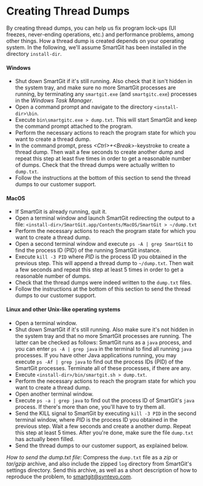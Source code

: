 # Creating Thread Dumps

By creating thread dumps, you can help us fix program lock-ups (UI
freezes, never-ending operations, etc.) and performance problems, among
other things. How a thread dump is created depends on your operating
system. In the following, we'll assume SmartGit has been installed in
the directory `install-dir`.

#### Windows

  - Shut down SmartGit if it's still running. Also check that it isn't
    hidden in the system tray, and make sure no more SmartGit processes
    are running, by terminating any `smartgit.exe` (and `smartgitc.exe`)
    processes in the *Windows Task Manager*.
  - Open a command prompt and navigate to the directory
    `<install-dir>\bin`.
  - Execute `bin\smartgitc.exe > dump.txt`. This will start SmartGit and
    keep the command prompt attached to the program.
  - Perform the necessary actions to reach the program state for which
    you want to create a thread dump.
  - In the command prompt, press *\<Ctrl\>+\<Break\>*-keystroke to
    create a thread dump. Then wait a few seconds to create another dump
    and repeat this step at least five times in order to get a
    reasonable number of dumps. Check that the thread dumps were
    actually written to `dump.txt`.
  - Follow the instructions at the bottom of this section to send the
    thread dumps to our customer support.

#### MacOS

  - If SmartGit is already running, quit it.
  - Open a terminal window and launch SmartGit redirecting the output to
    a file: `<install-dir>/SmartGit.app/Contents/MacOS/SmartGit >
    ~/dump.txt`
  - Perform the necessary actions to reach the program state for which
    you want to create a thread dump.
  - Open a second terminal window and execute `ps -A | grep SmartGit` to
    find the process ID (PID) of the running SmartGit instance.
  - Execute `kill -3 PID` where *PID* is the process ID you obtained in
    the previous step. This will append a thread dump to `~/dump.txt`.
    Then wait a few seconds and repeat this step at least 5 times in
    order to get a reasonable number of dumps.
  - Check that the thread dumps were indeed written to the `dump.txt`
    files.
  - Follow the instructions at the bottom of this section to send the
    thread dumps to our customer support.

#### Linux and other Unix-like operating systems

  - Open a terminal window.
  - Shut down SmartGit if it's still running. Also make sure it's not
    hidden in the system tray and that no more SmartGit processes are
    running. The latter can be checked as follows: SmartGit runs as a
    `java` process, and you can enter `ps -A | grep java` in the
    terminal to find all running `java` processes. If you have other
    Java applications running, you may execute `ps -Af | grep java` to
    find out the process IDs (PID) of the SmartGit processes. Terminate
    all of these processes, if there are any.
  - Execute `<install-dir>/bin/smartgit.sh > dump.txt`.
  - Perform the necessary actions to reach the program state for which
    you want to create a thread dump.
  - Open another terminal window.
  - Execute `ps -a | grep java` to find out the process ID of SmartGit's
    `java` process. If there's more than one, you'll have to try them
    all.
  - Send the KILL signal to SmartGit by executing `kill -3 PID` in the
    second terminal window, where *PID* is the process ID you obtained
    in the previous step. Wait a few seconds and create a another dump.
    Repeat this step at least 5 times. After you're done, make sure the
    file `dump.txt` has actually been filled.
  - Send the thread dumps to our customer support, as explained below.

*How to send the dump.txt file*: Compress the `dump.txt` file as a *zip*
or *tar/gzip* archive, and also include the zipped `log` directory from
SmartGit's settings directory. Send this archive, as well as a short
description of how to reproduce the problem, to <smartgit@syntevo.com>.
